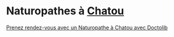 # Naturopathes à [Chatou](https://www.chatou.site)

[Prenez rendez-vous avec un Naturopathe à Chatou avec Doctolib](https://www.doctolib.fr/naturopathe/chatou)
